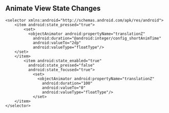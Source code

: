 ## Animate View State Changes


    <selector xmlns:android="http://schemas.android.com/apk/res/android">
        <item android:state_pressed="true">
            <set>
              <objectAnimator android:propertyName="translationZ"
                android:duration="@android:integer/config_shortAnimTime"
                android:valueTo="2dp"
                android:valueType="floatType"/>
        </set>
        </item>
            <item android:state_enabled="true"
              android:state_pressed="false"
              android:state_focused="true">
                <set>
                  <objectAnimator android:propertyName="translationZ"
                    android:duration="100"
                    android:valueTo="0"
                    android:valueType="floatType"/>
                </set>
        </item>
    </selector>